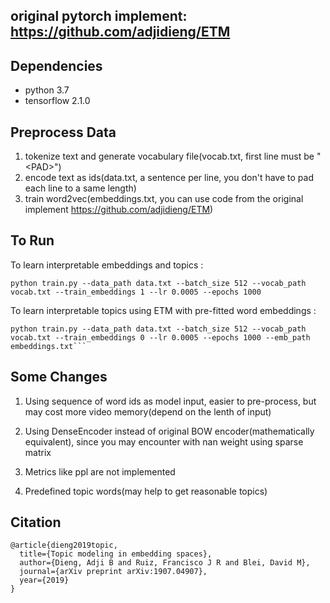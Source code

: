 ## original pytorch implement: https://github.com/adjidieng/ETM

## Dependencies

+ python 3.7
+ tensorflow 2.1.0

## Preprocess Data

1. tokenize text and generate vocabulary file(vocab.txt, first line must be "\<PAD\>")
2. encode text as ids(data.txt, a sentence per line, you don't have to pad each line to a same length)
3. train word2vec(embeddings.txt, you can use code from the original implement https://github.com/adjidieng/ETM)

## To Run

To learn interpretable embeddings and topics :
```
python train.py --data_path data.txt --batch_size 512 --vocab_path vocab.txt --train_embeddings 1 --lr 0.0005 --epochs 1000
```


To learn interpretable topics using ETM with pre-fitted word embeddings :

```
python train.py --data_path data.txt --batch_size 512 --vocab_path vocab.txt --train_embeddings 0 --lr 0.0005 --epochs 1000 --emb_path embeddings.txt```
```

## Some Changes

1. Using sequence of word ids as model input, easier to pre-process, but may cost more video memory(depend on the lenth of input)  

2. Using DenseEncoder instead of original BOW encoder(mathematically equivalent), since you may encounter with nan weight using sparse matrix

3. Metrics like ppl are not implemented 

4. Predefined topic words(may help to get reasonable topics)

## Citation

```
@article{dieng2019topic,
  title={Topic modeling in embedding spaces},
  author={Dieng, Adji B and Ruiz, Francisco J R and Blei, David M},
  journal={arXiv preprint arXiv:1907.04907},
  year={2019}
}
```

